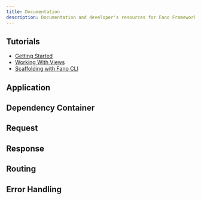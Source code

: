 ```yaml
---
title: Documentation
description: Documentation and developer's resources for Fano Framework, web application framework for modern Pascal programming language
---
```


## Tutorials

- [Getting Started](/getting-started)
- [Working With Views](/working-with-views)
- [Scaffolding with Fano CLI](/scaffolding-with-fano-cli)

## Application


## Dependency Container

## Request

## Response

## Routing

## Error Handling
